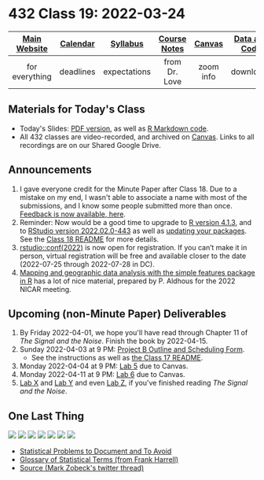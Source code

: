 # 432 Class 19: 2022-03-24

[Main Website](https://thomaselove.github.io/432/) | [Calendar](https://thomaselove.github.io/432/calendar.html) | [Syllabus](https://thomaselove.github.io/432-2022-syllabus/) | [Course Notes](https://thomaselove.github.io/432-notes/) | [Canvas](https://canvas.case.edu) | [Data and Code](https://github.com/THOMASELOVE/432-data) | [Sources](https://github.com/THOMASELOVE/432-2022/tree/main/references) | [Contact Us](https://thomaselove.github.io/432/contact.html)
:-----------: | :--------------: | :----------: | :---------: | :-------------: | :-----------: | :------------: | :-------------:
for everything | deadlines | expectations | from Dr. Love | zoom info | downloads | read/watch | need help?

## Materials for Today's Class

- Today's Slides: [PDF version](https://github.com/THOMASELOVE/432-2022/blob/main/classes/class19/432_2022_slides19.pdf), as well as [R Markdown code](https://github.com/THOMASELOVE/432-2022/blob/main/classes/class19/432_2022_slides19.Rmd). 
- All 432 classes are video-recorded, and archived on [Canvas](https://canvas.case.edu). Links to all recordings are on our Shared Google Drive.

## Announcements

1. I gave everyone credit for the Minute Paper after Class 18. Due to a mistake on my end, I wasn't able to associate a name with most of the submissions, and I know some people submitted more than once. [Feedback is now available, here](https://bit.ly/432-2022-min-18-feedback).
2. Reminder: Now would be a good time to upgrade to [R version 4.1.3](https://cran.case.edu/), and to [RStudio version 2022.02.0-443](https://www.rstudio.com/products/rstudio/download/#download) as well as [updating your packages](https://thomaselove.github.io/432/r_packages.html). See the [Class 18 README](https://github.com/THOMASELOVE/432-2022/blob/main/classes/class18/README.md) for more details.
3. [rstudio::conf(2022)](https://www.rstudio.com/blog/rstudio-conf-2022-is-open-for-registration/) is now open for registration. If you can’t make it in person, virtual registration will be free and available closer to the date (2022-07-25 through 2022-07-28 in DC).
4. [Mapping and geographic data analysis with the simple features package in R](https://paldhous.github.io/NICAR/2022/r-sf-mapping-geo-analysis.html) has a lot of nice material, prepared by P. Aldhous for the 2022 NICAR meeting.

## Upcoming (non-Minute Paper) Deliverables

1. By Friday 2022-04-01, we hope you'll have read through Chapter 11 of *The Signal and the Noise*. Finish the book by 2022-04-15.
2. Sunday 2022-04-03 at 9 PM: [Project B Outline and Scheduling Form](https://bit.ly/432-2022-projectB-register). 
    - See the instructions as well as [the Class 17 README](https://github.com/THOMASELOVE/432-2022/tree/main/classes/class17).
3. Monday 2022-04-04 at 9 PM: [Lab 5](https://github.com/THOMASELOVE/432-2022/tree/main/labs/lab05) due to Canvas.
4. Monday 2022-04-11 at 9 PM: [Lab 6](https://github.com/THOMASELOVE/432-2022/tree/main/labs/lab06) due to Canvas.
5. [Lab X](https://github.com/THOMASELOVE/432-2022/tree/main/labs/labX) and [Lab Y](https://github.com/THOMASELOVE/432-2022/tree/main/labs/labY) and even [Lab Z](https://github.com/THOMASELOVE/432-2022/tree/main/labs/labX), if you've finished reading *The Signal and the Noise*.

## One Last Thing

![](https://github.com/THOMASELOVE/432-2022/blob/main/classes/class19/figures/zobeck0.png)
![](https://github.com/THOMASELOVE/432-2022/blob/main/classes/class19/figures/zobeck1.png)
![](https://github.com/THOMASELOVE/432-2022/blob/main/classes/class19/figures/zobeck2.png)
![](https://github.com/THOMASELOVE/432-2022/blob/main/classes/class19/figures/zobeck3.png)
![](https://github.com/THOMASELOVE/432-2022/blob/main/classes/class19/figures/zobeck4.png)
![](https://github.com/THOMASELOVE/432-2022/blob/main/classes/class19/figures/zobeck5.png)
![](https://github.com/THOMASELOVE/432-2022/blob/main/classes/class19/figures/zobeck6.png)

- [Statistical Problems to Document and To Avoid](https://biostat.app.vumc.org/wiki/Main/ManuscriptChecklist)
- [Glossary of Statistical Terms (from Frank Harrell)](https://hbiostat.org/doc/glossary.pdf)
- [Source (Mark Zobeck's twitter thread)](https://twitter.com/MarkZobeck/status/1506615109170442244)

